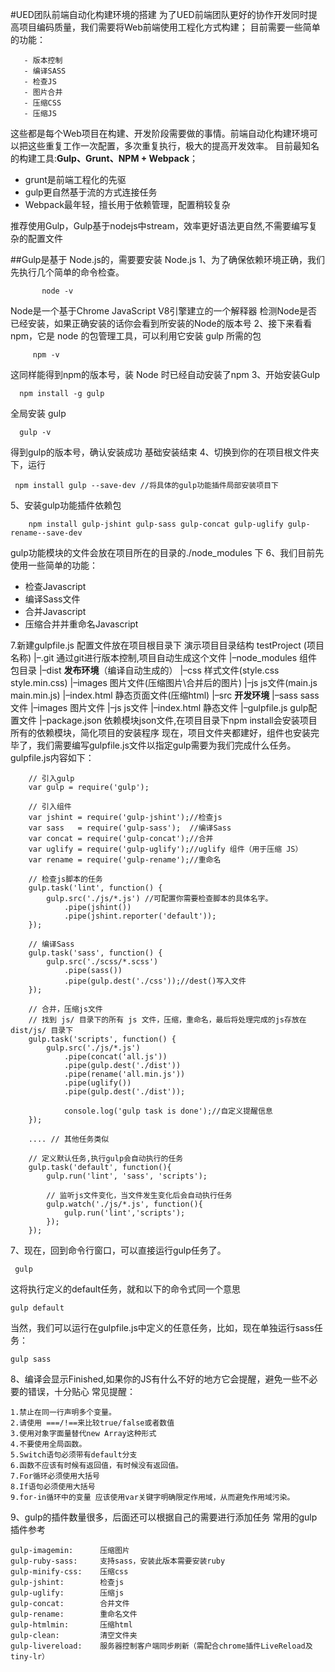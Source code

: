 #UED团队前端自动化构建环境的搭建
为了UED前端团队更好的协作开发同时提高项目编码质量，我们需要将Web前端使用工程化方式构建；
目前需要一些简单的功能：
```
   - 版本控制
   - 编译SASS
   - 检查JS 
   - 图片合并
   - 压缩CSS
   - 压缩JS
```

这些都是每个Web项目在构建、开发阶段需要做的事情。前端自动化构建环境可以把这些重复工作一次配置，多次重复执行，极大的提高开发效率。
目前最知名的构建工具:**Gulp、Grunt、NPM + Webpack**；

   - grunt是前端工程化的先驱
   - gulp更自然基于流的方式连接任务
   - Webpack最年轻，擅长用于依赖管理，配置稍较复杂

推荐使用Gulp，Gulp基于nodejs中stream，效率更好语法更自然,不需要编写复杂的配置文件

##Gulp是基于 Node.js的，需要要安装 Node.js
  1、为了确保依赖环境正确，我们先执行几个简单的命令检查。
 ```
	    node -v
  ```
Node是一个基于Chrome JavaScript V8引擎建立的一个解释器
检测Node是否已经安装，如果正确安装的话你会看到所安装的Node的版本号
 2、接下来看看npm，它是 node 的包管理工具，可以利用它安装 gulp 所需的包
 ```
	  npm -v
 ```
这同样能得到npm的版本号，装 Node 时已经自动安装了npm
 3、开始安装Gulp
  ```
    npm install -g gulp
  ```
全局安装 gulp
  ```
    gulp -v
 ```
得到gulp的版本号，确认安装成功
基础安装结束
 4、切换到你的在项目根文件夹下，运行
 ```
  npm install gulp --save-dev //将具体的gulp功能插件局部安装项目下
 ```
5、安装gulp功能插件依赖包
```
    npm install gulp-jshint gulp-sass gulp-concat gulp-uglify gulp-rename--save-dev
```
 
gulp功能模块的文件会放在项目所在的目录的./node_modules 下
6、我们目前先使用一些简单的功能：

   -  检查Javascript
   -  编译Sass文件
   -  合并Javascript
   -  压缩合并并重命名Javascript
   
7.新建gulpfile.js 配置文件放在项目根目录下
  演示项目目录结构
    testProject     (项目名称)
    |–.git            通过git进行版本控制,项目自动生成这个文件
    |–node_modules    组件包目录
    |–dist            **发布环境**（编译自动生成的）
        |–css         样式文件(style.css style.min.css)
        |–images  图片文件(压缩图片\合并后的图片)
        |–js      js文件(main.js main.min.js)
        |–index.html  静态页面文件(压缩html)
    |–src             **开发环境**
        |–sass                sass文件
        |–images              图片文件
        |–js                  js文件
        |–index.html      静态文件
    |–gulpfile.js             gulp配置文件
    |–package.json            依赖模块json文件,在项目目录下npm install会安装项目所有的依赖模块，简化项目的安装程序
现在，项目文件夹都建好，组件也安装完毕了，我们需要编写gulpfile.js文件以指定gulp需要为我们完成什么任务。
    gulpfile.js内容如下：
```
    // 引入gulp
    var gulp = require('gulp');

    // 引入组件
    var jshint = require('gulp-jshint');//检查js
    var sass   = require('gulp-sass');  //编译Sass
    var concat = require('gulp-concat');//合并
    var uglify = require('gulp-uglify');//uglify 组件（用于压缩 JS）
    var rename = require('gulp-rename');//重命名

    // 检查js脚本的任务
    gulp.task('lint', function() {
        gulp.src('./js/*.js') //可配置你需要检查脚本的具体名字。
            .pipe(jshint())
            .pipe(jshint.reporter('default'));
    });

    // 编译Sass
    gulp.task('sass', function() {
        gulp.src('./scss/*.scss')
            .pipe(sass())
            .pipe(gulp.dest('./css'));//dest()写入文件
    });

    // 合并，压缩js文件
    // 找到 js/ 目录下的所有 js 文件，压缩，重命名，最后将处理完成的js存放在 dist/js/ 目录下
    gulp.task('scripts', function() {
        gulp.src('./js/*.js')
            .pipe(concat('all.js'))
            .pipe(gulp.dest('./dist'))
            .pipe(rename('all.min.js'))
            .pipe(uglify())
            .pipe(gulp.dest('./dist'));

            console.log('gulp task is done');//自定义提醒信息
    });

    .... // 其他任务类似

    // 定义默认任务,执行gulp会自动执行的任务
    gulp.task('default', function(){
        gulp.run('lint', 'sass', 'scripts');

        // 监听js文件变化，当文件发生变化后会自动执行任务
        gulp.watch('./js/*.js', function(){
            gulp.run('lint','scripts');
        });
    });
```
7、现在，回到命令行窗口，可以直接运行gulp任务了。
```
 gulp
```
这将执行定义的default任务，就和以下的命令式同一个意思
```
gulp default
```
当然，我们可以运行在gulpfile.js中定义的任意任务，比如，现在单独运行sass任务：
```
gulp sass
```
8、编译会显示Finished,如果你的JS有什么不好的地方它会提醒，避免一些不必要的错误，十分贴心
    常见提醒：
    
    1.禁止在同一行声明多个变量。
    2.请使用 ===/!==来比较true/false或者数值
    3.使用对象字面量替代new Array这种形式
    4.不要使用全局函数。
    5.Switch语句必须带有default分支
    6.函数不应该有时候有返回值，有时候没有返回值。
    7.For循环必须使用大括号
    8.If语句必须使用大括号
    9.for-in循环中的变量 应该使用var关键字明确限定作用域，从而避免作用域污染。
    
9、gulp的插件数量很多，后面还可以根据自己的需要进行添加任务
    常用的gulp插件参考
    
    gulp-imagemin:      压缩图片
    gulp-ruby-sass:     支持sass，安装此版本需要安装ruby
    gulp-minify-css:    压缩css
    gulp-jshint:        检查js
    gulp-uglify:        压缩js
    gulp-concat:        合并文件
    gulp-rename:        重命名文件
    gulp-htmlmin:       压缩html
    gulp-clean:         清空文件夹
    gulp-livereload:    服务器控制客户端同步刷新（需配合chrome插件LiveReload及tiny-lr）
    
